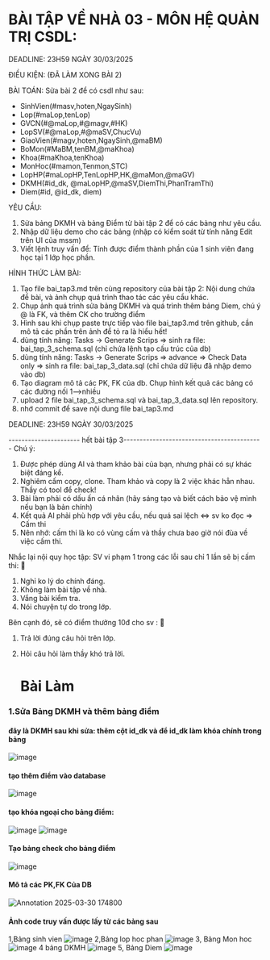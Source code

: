 # BÀI TẬP VỀ NHÀ 03 - MÔN HỆ QUẢN TRỊ CSDL:

DEADLINE: 23H59 NGÀY 30/03/2025

ĐIỀU KIỆN: (ĐÃ LÀM XONG BÀI 2)

BÀI TOÁN: Sửa bài 2 để có csdl như sau:
  + SinhVien(#masv,hoten,NgaySinh)
  + Lop(#maLop,tenLop)
  + GVCN(#@maLop,#@magv,#HK)
  + LopSV(#@maLop,#@maSV,ChucVu)
  + GiaoVien(#magv,hoten,NgaySinh,@maBM)
  + BoMon(#MaBM,tenBM,@maKhoa)
  + Khoa(#maKhoa,tenKhoa)
  + MonHoc(#mamon,Tenmon,STC)
  + LopHP(#maLopHP,TenLopHP,HK,@maMon,@maGV)
  + DKMH(#id_dk, @maLopHP,@maSV,DiemThi,PhanTramThi)
  + Diem(#id, @id_dk, diem)

YÊU CẦU:
1. Sửa bảng DKMH và bảng Điểm từ bài tập 2 để có các bảng như yêu cầu.
2. Nhập dữ liệu demo cho các bảng (nhập có kiểm soát từ tính năng Edit trên UI của mssm)
3. Viết lệnh truy vấn để: Tính được điểm thành phần của 1 sinh viên đang học tại 1 lớp học phần.

HÌNH THỨC LÀM BÀI:
1. Tạo file bai_tap3.md trên cùng repository của bài tập 2:
   Nội dung chứa đề bài, và ảnh chụp quá trình thao tác các yêu cầu khác.
2. Chụp ảnh quá trình sửa bảng DKMH và quá trình thêm bảng Diem, chú ý @ là FK, và thêm CK cho trường điểm
3. Hình sau khi chụp paste trực tiếp vào file bai_tap3.md trên github, cần mô tả các phần trên ảnh để tỏ ra là hiểu hết!
4. dùng tính năng: Tasks -> Generate Scrips => sinh ra file: bai_tap_3_schema.sql  (chỉ chứa lệnh tạo cấu trúc của db)
5. dùng tính năng: Tasks -> Generate Scrips => advance => Check Data only => sinh ra file: bai_tap_3_data.sql  (chỉ chứa dữ liệu đã nhập demo vào db)
6. Tạo diagram mô tả các PK, FK của db. Chụp hình kết quả các bảng có các đường nối 1-->nhiều
7. upload 2 file  bai_tap_3_schema.sql và bai_tap_3_data.sql lên repository.
8. nhớ commit để save nội dung file bai_tap3.md

DEADLINE: 23H59 NGÀY 30/03/2025

---------------------- hết bài tập 3-------------------------------------------
Chú ý:
1. Được phép dùng AI và tham khảo bài của bạn, nhưng phải có sự khác biệt đáng kể.
2. Nghiêm cấm copy, clone. Tham khảo và copy là 2 việc khác hẳn nhau. Thầy có tool để check!
3. Bài làm phải có dấu ấn cá nhân (hãy sáng tạo và biết cách bảo vệ mình nếu bạn là bản chính)
4. Kết quả AI phải phù hợp với yêu cầu, nếu quá sai lệch <=> sv ko đọc => Cấm thi
5. Nên nhớ: cấm thi là ko có vùng cấm và thầy chưa bao giờ nói đùa về việc cấm thi.

Nhắc lại nội quy học tập:
SV vi phạm 1 trong các lỗi sau chỉ 1 lần sẽ bị cấm thi: 🚫
1. Nghỉ ko lý do chính đáng.
2. Không làm bài tập về nhà.
3. Vắng bài kiểm tra.
4. Nói chuyện tự do trong lớp.

Bên cạnh đó, sẽ có điểm thưởng 10đ cho sv :  🎁
1. Trả lời đúng câu hỏi trên lớp.
2. Hỏi câu hỏi làm thầy khó trả lời.


   # Bài Làm
### 1.Sửa Bảng DKMH và thêm bảng điểm
#### đây là DKMH sau khi sửa: thêm cột id_dk và để id_dk làm khóa chính trong bảng
![image](https://github.com/user-attachments/assets/e7f5a868-f949-4fb7-807f-c312571b84b0)
#### tạo thêm điểm vào database 
![image](https://github.com/user-attachments/assets/8c1284ad-2e16-40d2-b531-a67ccfa03fc7)
#### tạo khóa ngoại cho bảng điểm:
![image](https://github.com/user-attachments/assets/44a174fd-c76f-4653-8989-5aa55924e361)
![image](https://github.com/user-attachments/assets/72e48e9b-a418-4ef3-ac18-c3d8fc3c0bd7)
#### Tạo bảng check cho bảng điểm
 ![image](https://github.com/user-attachments/assets/e3bdafda-b2d4-4364-a617-6c81ccfaa889)
#### Mô tả các PK,FK Của DB
![Annotation 2025-03-30 174800](https://github.com/user-attachments/assets/4a1d79ae-8526-4452-9b3d-654df043d489)
#### Ảnh code truy vấn được lấy từ các bảng sau
1,Bảng sinh vien
![image](https://github.com/user-attachments/assets/c5670dfc-4e32-4186-b4b3-a800d8725b06)
2,Bảng lop hoc phan 
![image](https://github.com/user-attachments/assets/f90150b4-911c-4cfe-8733-b13fd1e6053c)
3, Bảng Mon hoc
![image](https://github.com/user-attachments/assets/79ddb8a0-c0eb-42b4-ad53-aaeaca6fccee)
4 bảng DKMH
![image](https://github.com/user-attachments/assets/0254ea1a-f478-4de1-92f6-942be091c82b)
5, Bảng Diem
![image](https://github.com/user-attachments/assets/497366a0-0dee-4e2a-8ed5-bc0cd442c027)

  

